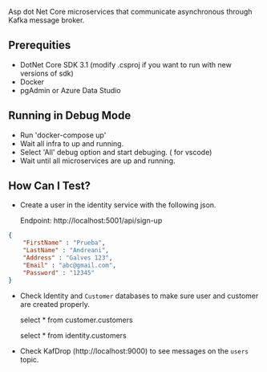 Asp dot Net Core microservices that communicate asynchronous through Kafka message broker.

## Prerequities

* DotNet Core SDK 3.1 (modify .csproj if you want to run with new versions of sdk)
* Docker
* pgAdmin or Azure Data Studio


## Running in Debug Mode

* Run 'docker-compose up'
* Wait all infra to up and running.
* Select 'All' debug option and start debuging. ( for vscode)
* Wait until all microservices are up and running.

## How Can I Test?

* Create a user in the identity service with the following json. 

    Endpoint: http://localhost:5001/api/sign-up 

```json
{
	"FirstName" : "Prueba",
	"LastName" : "Andreani",
	"Address" : "Galves 123",
	"Email" : "abc@gmail.com",
	"Password" : "12345"
}
```

* Check Identity and  ```Customer``` databases to make sure user and customer are created properly.

  select * from customer.customers

  select * from identity.customers

* Check KafDrop (http://localhost:9000) to see messages on the ```users``` topic.



